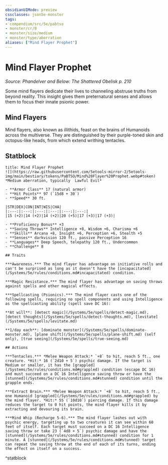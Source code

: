 ```yaml
---
obsidianUIMode: preview
cssclasses: json5e-monster
tags:
- compendium/src/5e/pabtso
- monster/cr/8
- monster/size/medium
- monster/type/aberration
aliases: ["Mind Flayer Prophet"]
---
```

# Mind Flayer Prophet
*Source: Phandelver and Below: The Shattered Obelisk p. 210*  

Some mind flayers dedicate their lives to channeling abstruse truths from beyond reality. This insight gives them preternatural senses and allows them to focus their innate psionic power.

## Mind Flayers

Mind flayers, also known as illithids, feast on the brains of Humanoids across the multiverse. They are distinguished by their purple-toned skin and octopus-like heads, from which extend writhing tentacles.

## Statblock

```ad-statblock
title: Mind Flayer Prophet
![](https://raw.githubusercontent.com/5etools-mirror-2/5etools-img/main/bestiary/tokens/PaBTSO/Mind%20Flayer%20Prophet.webp#token)
*Medium aberration, typically  Lawful Evil*

- **Armor Class** 17 (natural armor)
- **Hit Points** 97 (`15d8 + 30`)
- **Speed** 30 ft.

|STR|DEX|CON|INT|WIS|CHA|
|:---:|:---:|:---:|:---:|:---:|:---:|
|15 (+2)|14 (+2)|14 (+2)|20 (+5)|17 (+3)|17 (+3)|

- **Proficiency Bonus** +3
- **Saving Throws** Intelligence +8, Wisdom +6, Charisma +6
- **Skills** Arcana +8, Insight +6, Perception +6, Stealth +5
- **Senses** darkvision 120 ft., passive Perception 16
- **Languages** Deep Speech, telepathy 120 ft., Undercommon
- **Challenge** 8

## Traits

***Awareness.*** The mind flayer has advantage on initiative rolls and can't be surprised as long as it doesn't have the [incapacitated](/Systems/5e/rules/conditions.md#incapacitated) condition.

***Magic Resistance.*** The mind flayer has advantage on saving throws against spells and other magical effects.

***Spellcasting (Psionics).*** The mind flayer casts one of the following spells, requiring no spell components and using Intelligence as the spellcasting ability (spell save DC 16):

**At will**: [detect magic](/Systems/5e/spells/detect-magic.md), [detect thoughts](/Systems/5e/spells/detect-thoughts.md), [levitate](/Systems/5e/spells/levitate.md)

**1/day each**: [dominate monster](/Systems/5e/spells/dominate-monster.md), [plane shift](/Systems/5e/spells/plane-shift.md) (self only), [true seeing](/Systems/5e/spells/true-seeing.md)

## Actions

***Tentacles.*** *Melee Weapon Attack:* `+8` to hit, reach 5 ft., one creature. *Hit:* 16 (`2d10 + 5`) psychic damage. If the target is Medium or smaller, it has the [grappled](/Systems/5e/rules/conditions.md#grappled) condition (escape DC 16) and must succeed on a DC 16 Intelligence saving throw or have the [stunned](/Systems/5e/rules/conditions.md#stunned) condition until the grapple ends.

***Extract Brain.*** *Melee Weapon Attack:* `+8` to hit, reach 5 ft., one Humanoid [grappled](/Systems/5e/rules/conditions.md#grappled) by the mind flayer. *Hit:* 55 (`10d10`) piercing damage. If this damage reduces the target to 0 hit points, the mind flayer kills it by extracting and devouring its brain.

***Mind Whip (Recharge 5-6).*** The mind flayer lashes out with psychic energy, targeting up to two creatures it can see within 60 feet of itself. Each target must succeed on a DC 16 Intelligence saving throw or take 23 (`4d8 + 5`) psychic damage and have the [stunned](/Systems/5e/rules/conditions.md#stunned) condition for 1 minute. A [stunned](/Systems/5e/rules/conditions.md#stunned) target can repeat the saving throw at the end of each of its turns, ending the effect on itself on a success.
```
^statblock